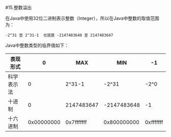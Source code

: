 #15.整数溢出

在Java中使用32位二进制表示整数（Integer），所以在Java中整数的取值范围为：
   
```
-2^31 至 2^31-1  也就是 -2147483648 至 2147483647
```

Java中整数类型的临界值如下：

表现形式     | 0           | MAX        |  MIN        | -1   
-------------|-------------|------------|-------------|-----------
科学表示法   | 0           | 2^31-1     | -2^31       | -2^0
十进制       | 0           | 2147483647 | -2147483648 | -1 
十六进制     | 0x00000000  | 0x7fffffff | 0x800000000 | 0xfffffff
